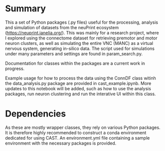 # Summary
This a set of Python packages (.py files) useful for the processing, analysis and simulation of datasets from the neuPrint ecosystem (https://neuprint.janelia.org/). This was mainly for a research project, where I explored using the connectome dataset for retrieving premotor and motor neuron clusters, as well as simulating the entire VNC (MANC) as a virtual nervous system, generating in-silico data. The script used for simulations under many parameters and settings are found in param_search.py.

Documentation for classes within the packages are a current work in progress.

Example usage for how to process the data using the ConnDF class witinh the data_analysis.py package are provided in cast_example.ipynb. More updates to this notebook will be added, such as how to use the analysis packages, run neuron clustering and run the interative UI within this class. 

# Dependencies
As these are mostly wrapper classes, they rely on various Python packages. It is therefore highly recommended to construct a conda environment dedicated for using CAST. An environment.yml file containing a sample environment with the necessary packages is provided.

